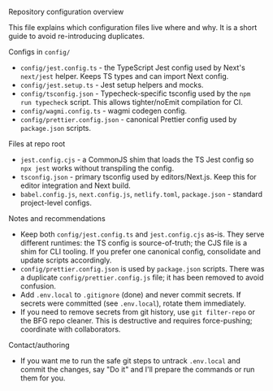 Repository configuration overview

This file explains which configuration files live where and why. It is a short guide to avoid re-introducing duplicates.

Configs in `config/`
- `config/jest.config.ts` - the TypeScript Jest config used by Next's `next/jest` helper. Keeps TS types and can import Next config.
- `config/jest.setup.ts` - Jest setup helpers and mocks.
- `config/tsconfig.json` - Typecheck-specific tsconfig used by the `npm run typecheck` script. This allows tighter/noEmit compilation for CI.
- `config/wagmi.config.ts` - wagmi codegen config.
- `config/prettier.config.json` - canonical Prettier config used by `package.json` scripts.

Files at repo root
- `jest.config.cjs` - a CommonJS shim that loads the TS Jest config so `npx jest` works without transpiling the config.
- `tsconfig.json` - primary tsconfig used by editors/Next.js. Keep this for editor integration and Next build.
- `babel.config.js`, `next.config.js`, `netlify.toml`, `package.json` - standard project-level configs.

Notes and recommendations
- Keep both `config/jest.config.ts` and `jest.config.cjs` as-is. They serve different runtimes: the TS config is source-of-truth; the CJS file is a shim for CLI tooling. If you prefer one canonical config, consolidate and update scripts accordingly.
- `config/prettier.config.json` is used by `package.json` scripts. There was a duplicate `config/prettier.config.js` file; it has been removed to avoid confusion.
- Add `.env.local` to `.gitignore` (done) and never commit secrets. If secrets were committed (see `.env.local`), rotate them immediately.
- If you need to remove secrets from git history, use `git filter-repo` or the BFG repo cleaner. This is destructive and requires force-pushing; coordinate with collaborators.

Contact/authoring
- If you want me to run the safe git steps to untrack `.env.local` and commit the changes, say "Do it" and I'll prepare the commands or run them for you.
